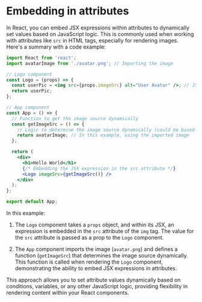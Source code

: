 # Embedding in attributes

In React, you can embed JSX expressions within attributes to dynamically set values based on JavaScript logic. This is commonly used when working with attributes like `src` in HTML tags, especially for rendering images. Here's a summary with a code example:

```jsx
import React from 'react';
import avatarImage from './avatar.png'; // Importing the image

// Logo component
const Logo = (props) => {
  const userPic = <img src={props.imageSrc} alt="User Avatar" />; // JSX expression in the src attribute
  return userPic;
};

// App component
const App = () => {
  // Function to get the image source dynamically
  const getImageSrc = () => {
    // Logic to determine the image source dynamically (could be based on user data, state, etc.)
    return avatarImage; // In this example, using the imported image
  };

  return (
    <div>
      <h1>Hello World</h1>
      {/* Embedding the JSX expression in the src attribute */}
      <Logo imageSrc={getImageSrc()} />
    </div>
  );
};

export default App;
```

In this example:

1. The `Logo` component takes a `props` object, and within its JSX, an expression is embedded in the `src` attribute of the `img` tag. The value for the `src` attribute is passed as a prop to the `Logo` component.

2. The `App` component imports the image (`avatar.png`) and defines a function (`getImageSrc`) that determines the image source dynamically. This function is called when rendering the `Logo` component, demonstrating the ability to embed JSX expressions in attributes.

This approach allows you to set attribute values dynamically based on conditions, variables, or any other JavaScript logic, providing flexibility in rendering content within your React components.